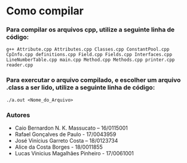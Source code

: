 # Como compilar

### Para compilar os arquivos cpp, utilize a seguinte linha de código:
```
g++ Attribute.cpp Attributes.cpp Classes.cpp ConstantPool.cpp CpInfo.cpp definitions.cpp Field.cpp Fields.cpp Interfaces.cpp LineNumberTable.cpp main.cpp Method.cpp Methods.cpp printer.cpp reader.cpp
```
### Para exercutar o arquivo compilado, e escolher um arquivo .class a ser lido, utilize a seguinte linha de código:
```
./a.out <Nome_do_Arquivo>
```

### Autores

- Caio Bernardon N. K. Massucato – 16/0115001
- Rafael Gonçalves de Paulo - 17/0043959
- José Vinícius Garreto Costa – 18/0123734
- Alice da Costa Borges  - 18/0011855
- Lucas Vinicius Magalhães Pinheiro - 17/0061001
 